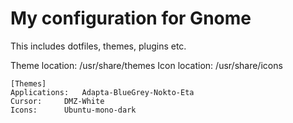 # My configuration for Gnome

This includes dotfiles, themes, plugins etc.

Theme location: /usr/share/themes
Icon location: /usr/share/icons

```
[Themes]
Applications:	Adapta-BlueGrey-Nokto-Eta
Cursor:		DMZ-White
Icons:		Ubuntu-mono-dark
```

